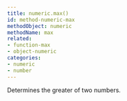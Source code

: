 ```yaml
---
title: numeric.max()
id: method-numeric-max
methodObject: numeric
methodName: max
related:
- function-max
- object-numeric
categories:
- numeric
- number
---
```


Determines the greater of two numbers.